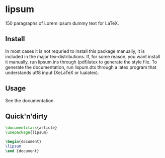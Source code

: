 # lipsum

150 paragraphs of Lorem ipsum dummy text for LaTeX.

## Install

In most cases it is not requried to install this package manually, it is
included in the major tex-distributions. If, for some reason, you want install
it manually, run lipsum.ins through (pdf)latex to generate the style file. To
generate the documentation, run lispum.dtx through a latex program that
understands utf8 input (XeLaTeX or lualatex).

## Usage

See the documentation.

## Quick'n'dirty

```latex
\documentclass{article}
\usepackage{lipsum}

\begin{document}
\lipsum
\end {document}
```

